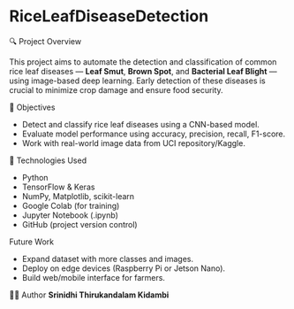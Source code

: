 # RiceLeafDiseaseDetection
🔍 Project Overview

This project aims to automate the detection and classification of common rice leaf diseases — **Leaf Smut**, **Brown Spot**, and **Bacterial Leaf Blight** — using image-based deep learning. Early detection of these diseases is crucial to minimize crop damage and ensure food security.

🎯 Objectives

- Detect and classify rice leaf diseases using a CNN-based model.
- Evaluate model performance using accuracy, precision, recall, F1-score.
- Work with real-world image data from UCI repository/Kaggle.

🧠 Technologies Used

- Python
- TensorFlow & Keras
- NumPy, Matplotlib, scikit-learn
- Google Colab (for training)
- Jupyter Notebook (.ipynb)
- GitHub (project version control)

Future Work

- Expand dataset with more classes and images.
- Deploy on edge devices (Raspberry Pi or Jetson Nano).
- Build web/mobile interface for farmers.

👨‍💻 Author
**Srinidhi Thirukandalam Kidambi**
